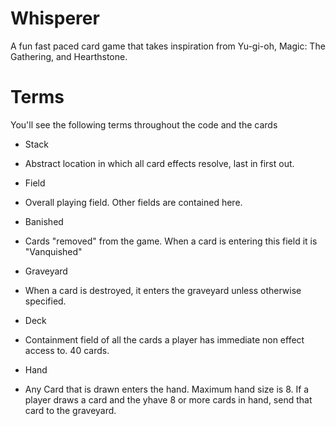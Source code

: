 # Whisperer
A fun fast paced card game that takes inspiration from Yu-gi-oh, Magic: The Gathering, and Hearthstone. 

# Terms
You'll see the following terms throughout the code and the cards
* Stack 
- Abstract location in which all card effects resolve, last in first out.
* Field
- Overall playing field. Other fields are contained here. 
* Banished
- Cards "removed" from the game. When a card is entering this field it is "Vanquished"
* Graveyard
- When a card is destroyed, it enters the graveyard unless otherwise specified.
* Deck
- Containment field of all the cards a player has immediate non effect access to. 40 cards.
* Hand
- Any Card that is drawn enters the hand. Maximum hand size is 8. If a player draws a card and the yhave 8 or more cards in hand, send that card to the graveyard.
